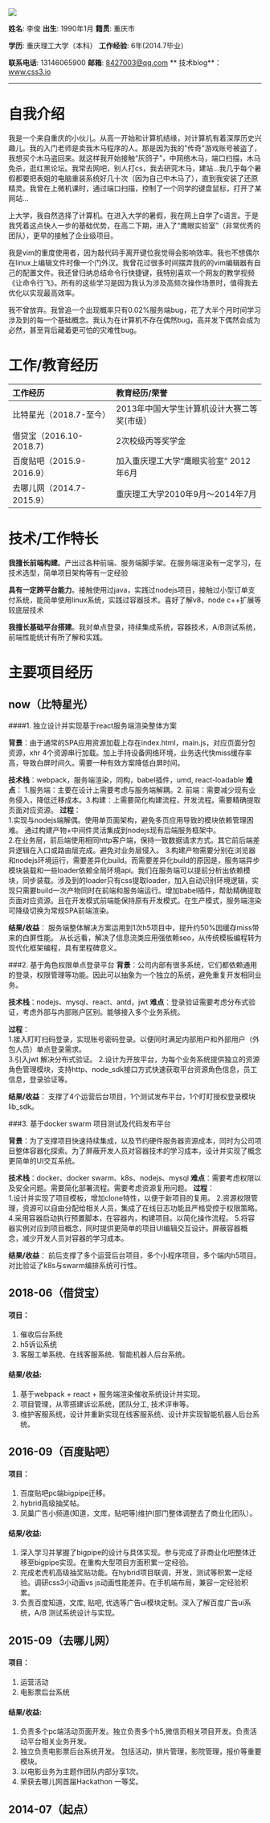 ![](https://www.css3.io/assets/me.jpg)

**姓名**: 李俊         **出生**: 1990年1月         **籍贯**: 重庆市

**学历**: 重庆理工大学（本科） **工作经验**: 6年\(2014.7毕业）

**联系电话**: 13146065900        **邮箱**: 8427003@qq.com **    技术blog**：www.css3.io

---
# 自我介绍
我是一个来自重庆的小伙儿。从高一开始和计算机结缘，对计算机有着深厚历史兴趣儿。我的入门老师是卖我木马程序的人。那是因为我的"传奇"游戏账号被盗了，我想买个木马盗回来。就这样我开始接触“灰鸽子”，中网络木马，端口扫描，木马免杀，逛红黑论坛。我常去网吧，别人打cs，我去研究木马，建站...我几乎每个暑假都要把表姐的电脑重装系统好几十次（因为自己中木马了），直到我安装了还原精灵。我曾在上微机课时，通过端口扫描，控制了一个同学的键盘鼠标，打开了某网站...

上大学，我自然选择了计算机。在进入大学的暑假，我在网上自学了c语言。于是我凭着这点快人一步的基础优势，在高二下期，进入了“鹰眼实验室”（非常优秀的团队），更早的接触了企业级项目。

我是vim的重度使用者，因为敲代码手离开键位我觉得会影响效率。我也不想偶尔在linux上编辑文件时像一个门外汉。我曾花过很多时间摆弄我的的vim编辑器有自己的配置文件。我还曾归纳总结命令行快捷键，我特别喜欢一个网友的教学视频《让命令行飞》。所有的这些学习是因为我认为涉及高频次操作场景时，值得我去优化以实现最高效率。

我不曾放弃。我曾追一个出现概率只有0.02%服务端bug，花了大半个月时间学习涉及到的每一个基础概念。我认为在计算机不存在偶然bug，高并发下偶然会成为必然，甚至背后藏着更可怕的灾难性bug。


# 工作/教育经历

| 工作经历 | 教育经历/荣誉 |
| :--- | :--- |
| 比特星光（2018.7-至今） | 2013年中国大学生计算机设计大赛二等奖\(市级） |
| 借贷宝（2016.10-2018.7\) | 2次校级丙等奖学金 |
| 百度贴吧（2015.9-2016.9） |  加入重庆理工大学“鹰眼实验室”  2012年6月|
| 去哪儿网（2014.7-2015.9） | 重庆理工大学2010年9月～2014年7月|


# 技术/工作特长

**我擅长前端构建**。产出过各种前端、服务端脚手架。在服务端渲染有一定学习，在技术选型，简单项目架构等有一定经验

**具有一定跨平台能力**。接触使用过java，实践过nodejs项目，接触过小型订单支付系统，能简单使用linux系统，实践过容器技术。喜好了解v8，node c++扩展等较底层技术

**我擅长基础平台搭建**。我对单点登录，持续集成系统，容器技术，A/B测试系统，前端性能统计有所了解和实践。


# 主要项目经历

<!-- timeline -->
## now（比特星光）


####1. 独立设计并实现基于react服务端渲染整体方案 

**背景**：由于通常的SPA应用资源加载上存在index.html，main.js，对应页面分包资源，xhr 4个资源串行加载。加上手持设备网络环境，业务迭代快miss缓存率高，导致白屏时间久。需要一种有效方案降低白屏时间。

**技术栈**：webpack，服务端渲染，同构，babel插件，umd, react-loadable
**难点**： 1.服务端：主要在设计上需要考虑与服务端解耦。2. 前端：需要减少现有业务侵入，降低迁移成本。3.构建：上需要简化构建流程，开发流程。需要精确提取页面对应资源。
**过程**：  
   1.实现与nodejs端解偶。使用单页面架构，避免多页应用导致的模块依赖管理困难。 通过构建产物+中间件灵活集成到nodejs现有后端服务框架中。  
   2.在业务层，前后端使用相同http客户端，保持一致数据请求方式。其它前后端差异逻辑在入口或路由层完成。避免对业务层侵入。
   3.构建产物需要分别在浏览器和nodejs环境运行，需要差异化build。而需要差异化build的原因是，服务端异步模块装载和一些loader依赖全局环境api。我们在服务端可以提前分析出依赖模块，同步装载。涉及到的loader只有css提取loader，加入自动识别环境逻辑，实现只需要build一次产物同时在前端和服务端运行。增加babel插件，帮助精确提取页面对应资源。且在开发模式前端能保持原有开发模式。在生产模式，服务端渲染可降级切换为常规SPA前端渲染。
   
**结果/收益**：
    服务端整体解决方案运用到1次h5项目中，提升约50%因缓存miss带来的白屏性能。
    从长远看，解决了信息流类应用强依赖seo，从传统模板编程转为现代化框架编程，具有里程碑意义。

###2. 基于角色权限单点登录平台
**背景**：公司内部有很多系统，它们都依赖通用的登录，权限管理等功能。因此可以抽象为一个独立的系统，避免重复开发相同业务。

**技术栈**：nodejs、mysql、react、antd，jwt
**难点**：登录验证需要考虑分布式验证，考虑外部与内部账户区别。能够接入多个业务系统。

**过程**：  
   1.接入盯盯扫码登录，实现账号密码登录。以便同时满足内部用户和外部用户（外包人员）单点登录需求。  
   3.引入jwt 解决分布式验证。
   2.设计为开放平台，为每个业务系统提供独立的资源角色管理模块，支持http、node_sdk接口方式快速获取平台资源角色信息，员工信息，登录验证等。
    
**结果/收益**：
    支撑了4个运营后台项目，1个测试发布平台，1个盯盯授权登录模块lib_sdk。

###3. 基于docker swarm 项目测试及代码发布平台

**背景**：为了支撑项目快速持续集成，以及节约硬件服务器资源成本，同时为公司项目整体容器化探索。为了屏蔽开发人员对容器技术的学习成本，设计并实现了概念更简单的UI交互系统。

**技术栈**：docker、docker swarm、k8s、nodejs、mysql
**难点**：需要考虑权限以及安全问题。需要简化部署流程。需要考虑资源复用问题。
**过程**：  
   1.设计并实现了项目模板，增加clone特性，以便于新项目的复用。
   2.资源权限管理，资源可以自由分配给相关人员，集成了在线日志功能且严格受控于权限策略。  
   4.采用容器启动执行预置脚本，在容器内，构建项目。以简化操作流程。
   5.将容器实例对应到项目概念，同时提供更简单的项目UI编辑交互设计。屏蔽容器概念，减少开发人员对容器的学习成本。

**结果/收益**：
    前后支撑了多个运营后台项目，多个小程序项目，多个端内h5项目。对比验证了k8s与swarm编排系统可行性。
    
<!-- /timeline -->

<!-- timeline -->
## 2018-06（借贷宝）

#### 项目：

1. 催收后台系统 
2. h5诉讼系统 
3. 客服工单系统、在线客服系统、智能机器人后台系统。

#### 结果/收益:

1. 基于webpack + react + 服务端渲染催收系统设计并实现。
2. 项目管理，从零搭建诉讼系统，团队分工, 技术评审等。
3. 维护客服系统，设计并重新实现在线客服系统、设计并实现智能机器人后台系统。
<!-- /timeline -->

<!-- timeline -->
## 2016-09（百度贴吧）

#### 项目：

1. 百度贴吧pc端bigpipe迁移。
2. hybrid高级抽奖帖。
3. 凤巢广告小频道\(知道，文库，贴吧等\)维护\(部门整体调整去了商业化团队）。

#### 结果/收益:

1. 深入学习并掌握了bigpipe的设计与具体实现。参与完成了非商业化吧整体迁移至bigpipe实现。在重构大型项目方面积累一定经验。
2. 完成老虎机高级抽奖贴功能。在hybrid项目联调，开发，测试等积累一定经验。调研css3小动画vs js动画性能差异。在手机端布局，兼容一定经验积累。  
3. 负责百度知道，文库, 贴吧, 优选等广告ui模块定制。深入了解百度广告ui系统，A/B 测试系统设计与实现。
<!-- /timeline -->



<!-- timeline -->
## 2015-09（去哪儿网）

#### 项目：

1. 运营活动
2. 电影票后台系统 

#### 结果/收益:

1. 负责多个pc端活动页面开发。独立负责多个h5,微信页相关项目开发。负责活动平台相关业务开发。
2. 独立负责电影票后台系统开发。 包括活动，排片管理，影院管理，报价等重要模块。
3. 以电影业务为主题作团队内部分享1次。
4. 荣获去哪儿网首届Hackathon 一等奖。
<!-- /timeline -->

<!-- timeline -->
## 2014-07（起点）
<!-- /timeline -->











